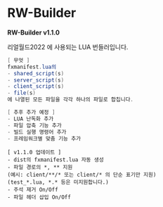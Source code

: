 # RW-Builder

**RW-Builder v1.1.0**

리얼월드2022 에 사용되는 LUA 번들러입니다.
```cs
[ 무엇 ]
fxmanifest.lua의
- shared_script(s)
- server_script(s)
- client_script(s)
- file(s)
에 나열된 모든 파일을 각각 하나의 파일로 합칩니다.
```
```cs
[ 추후 추가 예정 ]
- LUA 난독화 추가
- 파일 압축 기능 추가
- 빌드 실행 명령어 추가
- 프레임워크별 맞춤 기능 추가
```
```
[ v1.1.0 업데이트 ]
- dist의 fxmanifest.lua 자동 생성
- 파일 경로의 *, ** 지원
(예시: client/**/* 또는 client/* 의 단순 표기만 지원)
(test_*.lua, *.* 등은 미지원합니다.)
- 주석 제거 On/Off
- 파일 헤더 삽입 On/Off
```
